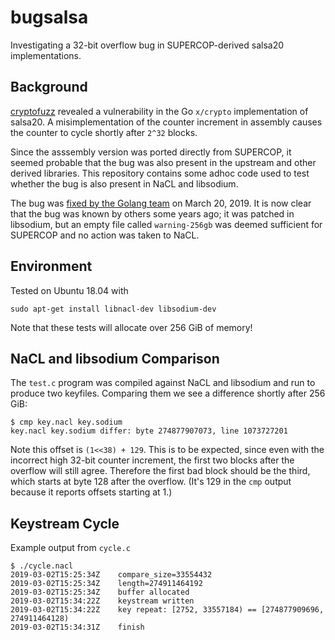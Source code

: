 # bugsalsa
Investigating a 32-bit overflow bug in SUPERCOP-derived salsa20 implementations.

## Background

[cryptofuzz](https://github.com/mmcloughlin/cryptofuzz) revealed a vulnerability in the Go `x/crypto` implementation of salsa20. A misimplementation of the counter increment in assembly causes the counter to cycle shortly after `2^32` blocks.

Since the asssembly version was ported directly from SUPERCOP, it seemed probable that the bug was also present in the upstream and other derived libraries. This repository contains some adhoc code used to test whether the bug is also present in NaCL and libsodium.

The bug was [fixed by the Golang team](https://groups.google.com/forum/#!topic/golang-dev/1X7VG7FDw2A) on March 20, 2019. It is now clear that the bug was known by others some years ago; it was patched in libsodium, but an empty file called `warning-256gb` was deemed sufficient for SUPERCOP and no action was taken to NaCL.

## Environment

Tested on Ubuntu 18.04 with

```
sudo apt-get install libnacl-dev libsodium-dev
```

Note that these tests will allocate over 256 GiB of memory!

## NaCL and libsodium Comparison

The `test.c` program was compiled against NaCL and libsodium and run to produce
two keyfiles. Comparing them we see a difference shortly after 256 GiB:

```
$ cmp key.nacl key.sodium
key.nacl key.sodium differ: byte 274877907073, line 1073727201
```

Note this offset is `(1<<38) + 129`. This is to be expected, since even with
the incorrect high 32-bit counter increment, the first two blocks after the
overflow will still agree. Therefore the first bad block should be the third,
which starts at byte 128 after the overflow. (It's 129 in the `cmp` output
because it reports offsets starting at 1.)

## Keystream Cycle

Example output from `cycle.c`

```
$ ./cycle.nacl
2019-03-02T15:25:34Z	compare_size=33554432
2019-03-02T15:25:34Z	length=274911464192
2019-03-02T15:25:34Z	buffer allocated
2019-03-02T15:34:22Z	keystream written
2019-03-02T15:34:22Z	key repeat: [2752, 33557184) == [274877909696, 274911464128)
2019-03-02T15:34:31Z	finish
```
